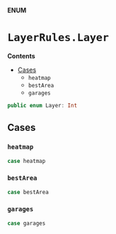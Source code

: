 **ENUM**

# `LayerRules.Layer`

**Contents**

- [Cases](#cases)
  - `heatmap`
  - `bestArea`
  - `garages`

```swift
public enum Layer: Int
```

## Cases
### `heatmap`

```swift
case heatmap
```

### `bestArea`

```swift
case bestArea
```

### `garages`

```swift
case garages
```

